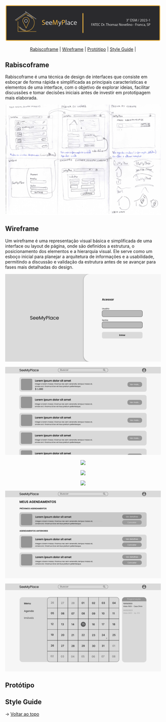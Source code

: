 <br id="topo">

<p align="center"> <img src="./img/BannerPI3s.png" /></p>

<p align="center">
    <a href="#Rabiscoframe">Rabiscoframe</a>  |
    <a href="#Wireframe">Wireframe</a>  |  
    <a href="#Protótipo">Protótipo</a>  |  
    <a href="#StyleGuide">Style Guide</a> | 
</p>

<span id="Rabiscoframe">

## Rabiscoframe

Rabiscoframe é uma técnica de design de interfaces que consiste em esboçar de forma rápida e simplificada as principais características e elementos de uma interface, com o objetivo de explorar ideias, facilitar discussões e tomar decisões iniciais antes de investir em prototipagem mais elaborada.

<p align="center"> <img src="./img/Rabiscoframe.jpg" /></p> 

<span id="Wireframe">

## Wireframe

Um wireframe é uma representação visual básica e simplificada de uma interface ou layout de página, onde são definidos a estrutura, o posicionamento dos elementos e a hierarquia visual. Ele serve como um esboço inicial para planejar a arquitetura de informações e a usabilidade, permitindo a discussão e validação da estrutura antes de se avançar para fases mais detalhadas do design.

<p align="center"> <img src="./img/wireframe/WireframeLoginCliente.png" /></p> 
<p align="center"> <img src="./img/wireframe/WireframeInicio.png" /></p> 
<p align="center"> <img src="./img/wireframe/WireframeIm%C3%B3vel.png" /></p> 
<p align="center"> <img src="./img/wireframe/WireframeCadastroDeIm%C3%B3vel.png" /></p> 
<p align="center"> <img src="./img/wireframe/WireframeCadastroDeUsu%C3%A1rio.png" /></p> 
<p align="center"> <img src="./img/wireframe/WireframePaginaDoCliente.png" /></p> 
<p align="center"> <img src="./img/wireframe/WireframePaginaDoCorretor.png" /></p> 

<span id="Protótipo">

## Protótipo

<span id="StyleGuide">

## Style Guide

→ [Voltar ao topo](#topo)
